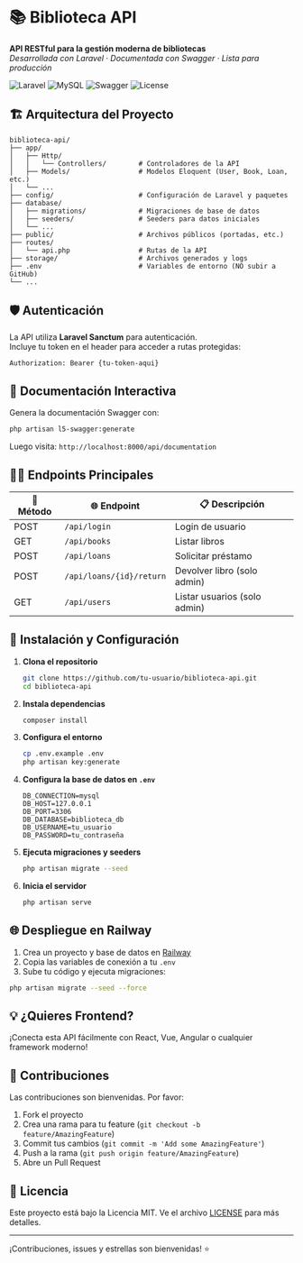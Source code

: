 # 📚 Biblioteca API

**API RESTful para la gestión moderna de bibliotecas**  
*Desarrollada con Laravel · Documentada con Swagger · Lista para producción*

![Laravel](https://img.shields.io/badge/Laravel-10.x-ff2d20?style=for-the-badge)
![MySQL](https://img.shields.io/badge/MySQL-Compatible-00758f?style=for-the-badge)
![Swagger](https://img.shields.io/badge/Swagger-UI-85ea2d?style=for-the-badge)
![License](https://img.shields.io/badge/License-MIT-yellow?style=for-the-badge)

## 🏗️ Arquitectura del Proyecto

```
biblioteca-api/
├── app/
│   ├── Http/
│   │   └── Controllers/        # Controladores de la API
│   ├── Models/                 # Modelos Eloquent (User, Book, Loan, etc.)
│   └── ...
├── config/                     # Configuración de Laravel y paquetes
├── database/
│   ├── migrations/             # Migraciones de base de datos
│   ├── seeders/                # Seeders para datos iniciales
│   └── ...
├── public/                     # Archivos públicos (portadas, etc.)
├── routes/
│   └── api.php                 # Rutas de la API
├── storage/                    # Archivos generados y logs
├── .env                        # Variables de entorno (NO subir a GitHub)
└── ...
```

## 🛡️ Autenticación

La API utiliza **Laravel Sanctum** para autenticación.  
Incluye tu token en el header para acceder a rutas protegidas:

```bash
Authorization: Bearer {tu-token-aqui}
```

## 📖 Documentación Interactiva

Genera la documentación Swagger con:

```bash
php artisan l5-swagger:generate
```

Luego visita: `http://localhost:8000/api/documentation`

## 🧑‍💻 Endpoints Principales

| 🚦 Método | 🌐 Endpoint                 | 📋 Descripción                       |
|----------|-----------------------------|-------------------------------------|
| POST     | `/api/login`                | Login de usuario                    |
| GET      | `/api/books`                | Listar libros                       |
| POST     | `/api/loans`                | Solicitar préstamo                  |
| POST     | `/api/loans/{id}/return`    | Devolver libro (solo admin)        |
| GET      | `/api/users`                | Listar usuarios (solo admin)       |

## 🚀 Instalación y Configuración

1. **Clona el repositorio**
   ```bash
   git clone https://github.com/tu-usuario/biblioteca-api.git
   cd biblioteca-api
   ```

2. **Instala dependencias**
   ```bash
   composer install
   ```

3. **Configura el entorno**
   ```bash
   cp .env.example .env
   php artisan key:generate
   ```

4. **Configura la base de datos en `.env`**
   ```env
   DB_CONNECTION=mysql
   DB_HOST=127.0.0.1
   DB_PORT=3306
   DB_DATABASE=biblioteca_db
   DB_USERNAME=tu_usuario
   DB_PASSWORD=tu_contraseña
   ```

5. **Ejecuta migraciones y seeders**
   ```bash
   php artisan migrate --seed
   ```

6. **Inicia el servidor**
   ```bash
   php artisan serve
   ```

## 🌐 Despliegue en Railway

1. Crea un proyecto y base de datos en [Railway](https://railway.app)
2. Copia las variables de conexión a tu `.env`
3. Sube tu código y ejecuta migraciones:

```bash
php artisan migrate --seed --force
```

## 💡 ¿Quieres Frontend?

¡Conecta esta API fácilmente con React, Vue, Angular o cualquier framework moderno!

## 🤝 Contribuciones

Las contribuciones son bienvenidas. Por favor:

1. Fork el proyecto
2. Crea una rama para tu feature (`git checkout -b feature/AmazingFeature`)
3. Commit tus cambios (`git commit -m 'Add some AmazingFeature'`)
4. Push a la rama (`git push origin feature/AmazingFeature`)
5. Abre un Pull Request

## 📝 Licencia

Este proyecto está bajo la Licencia MIT. Ve el archivo [LICENSE](LICENSE) para más detalles.

---

¡Contribuciones, issues y estrellas son bienvenidas! ⭐
